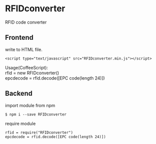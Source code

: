 # RFIDconverter
RFID code converter

## Frontend
write to HTML file.

```
<script type="text/javascript" src="RFIDconverter.min.js"></script>
```

Usage(CoffeeScript):  
rfid = new RFIDconverter()  
epcdecode = rfid.decode([EPC code(length 24)])  

## Backend
import module from npm
```
$ npm i --save RFIDconverter
```

require module
```
rfid = require("RFIDconverter")
epcdecode = rfid.decode([EPC code(length 24)])

```
